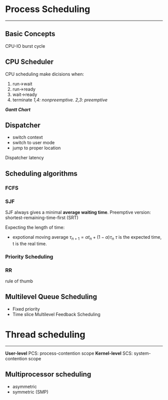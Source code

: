# Process Scheduling
---
## Basic Concepts
CPU-IO burst cycle

## CPU Scheduler
CPU scheduling make dicisions when:
1. run->wait
2. run->ready
3. wait->ready
4. terminate
_1,4: nonpreemptive. 2,3: preemptive_

**_Gantt Chart_**

## Dispatcher
- switch context
- switch to user mode
- jump to proper location

Dispatcher latency


## Scheduling algorithms
### FCFS

### SJF
SJF always gives a minimal **average waiting time**.
Preemptive version: shortest-remaining-time-first (SRT)

Expecting the length of time:
- expotional moving average
$\tau_{n+1}=\alpha t_{n}+(1-\alpha)\tau_{n}$
$\tau \text{ is the expected time, t is the real time.}$

### Priority Scheduling

### RR
rule of thumb

## Multilevel Queue Scheduling
- Fixed priority
- Time slice
Multilevel Feedback Scheduling

# Thread scheduling

---
**User-level** PCS: process-contention scope
**Kernel-level** SCS: system-contention scope

## Multiprocessor scheduling
- asymmetric
- symmetric (SMP)

